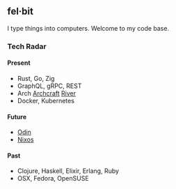 ## fel·bit

I type things into computers. Welcome to my code base.

### Tech Radar

#### Present
- Rust, Go, Zig
- GraphQL, gRPC, REST
- Arch [Archcraft](https://archcraft.io/) [River](https://github.com/riverwm/river)
- Docker, Kubernetes

#### Future
- [Odin](https://odin-lang.org/)
- [Nixos](https://nixos.org/)

#### Past
- Clojure, Haskell, Elixir, Erlang, Ruby
- OSX, Fedora, OpenSUSE
